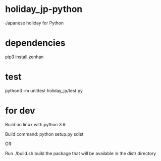 # holiday_jp-python

Japanese holiday for Python

# dependencies
pip3 install zenhan


# test
python3 -m unittest holiday_jp/test.py

# for dev
Build on linux with python 3.6

Build command:
python setup.py sdist

OR

Run ./build.sh
build the package that will be available in the dist/ directory
